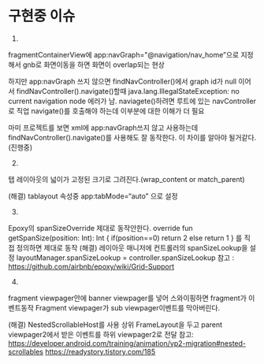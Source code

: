 #   구현중 이슈

1.
fragmentContainerView에 app:navGraph="@navigation/nav_home”으로 지정해서
gnb로 화면이동을 하면 화면이 overlap되는 현상

하지만 app:navGraph 쓰지 않으면 findNavController()에서 graph id가 null 이어서 
findNavController().navigate()할때 java.lang.IllegalStateException: no current navigation node
에러가 남. naviagete()하려면 루트에 있는 navController로 직업 navigate()를 호출해야 하는데
이부분에 대한 이해가 더 필요

마미 프로젝트를 보면 xml에 app:navGraph쓰지 않고 사용하는데 findNavController().navigate()를
사용해도 잘 동작한다. 이 차이를 알아야 될거같다.
(진행중)

2.
탭 레이아웃의 넓이가 고정된 크기로 그려진다.(wrap_content or match_parent)

(해결)
tablayout 속성중 app:tabMode=“auto” 으로 설정

3.
Epoxy의 spanSizeOverride 제대로 동작안한다.
override fun getSpanSize(position: Int): Int {
    if(position==0) return 2
    else return 1
}
를 직접 정의하면 제대로 동작
(해결)
레이아웃 매니저에 컨트롤러의 spanSizeLookup을 설정
layoutManager.spanSizeLookup = controller.spanSizeLookup
참고 : https://github.com/airbnb/epoxy/wiki/Grid-Support

4.
fragment viewpager안에 banner viewpager를 넣어 스와이핑하면 fragment가 이벤트동작
Fragment viewpager가 sub viewpager이벤트를 막아버린다. 

(해결)
NestedScrollableHost를 사용
상위 FrameLayout을 두고 parent viewpager2에서 받은 이벤트를
하위 viewpager2로 전달
참고: https://developer.android.com/training/animation/vp2-migration#nested-scrollables
        https://readystory.tistory.com/185 	


